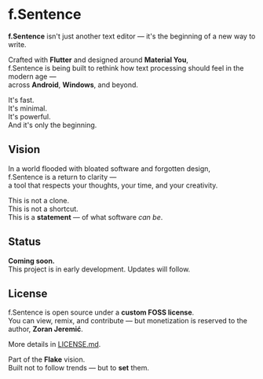 
# f.Sentence

**f.Sentence** isn't just another text editor — it's the beginning of a new way to write.

Crafted with **Flutter** and designed around **Material You**,  
f.Sentence is being built to rethink how text processing should feel in the modern age —  
across **Android**, **Windows**, and beyond.

It's fast.  
It's minimal.  
It's powerful.  
And it's only the beginning.

## Vision

In a world flooded with bloated software and forgotten design,  
f.Sentence is a return to clarity —  
a tool that respects your thoughts, your time, and your creativity.

This is not a clone.  
This is not a shortcut.  
This is a **statement** — of what software *can be*.

## Status

**Coming soon.**  
This project is in early development. Updates will follow.

## License

f.Sentence is open source under a **custom FOSS license**.  
You can view, remix, and contribute — but monetization is reserved to the author, **Zoran Jeremić**.

More details in [LICENSE.md](LICENSE.md).

Part of the **Flake** vision.  
Built not to follow trends — but to **set** them.